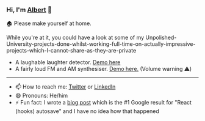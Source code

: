 ### Hi, I'm [Albert](https://albertqm.github.io/) 👋

🏠 Please make yourself at home.


While you're at it, you could have a look at some of my Unpolished-University-projects-done-whilst-working-full-time-on-actually-impressive-projects-which-I-cannot-share-as-they-are-private
- A laughable laughter detector. [Demo here](https://albertqm.github.io/laugh-api.js/)
- A fairly loud FM and AM synthesiser. [Demo here.](https://albertqm.github.io/aifmsyn/) (Volume warning ⚠️)

----

- 📫 How to reach me: [Twitter](https://twitter.com/albe_moro) or [LinkedIn](https://uk.linkedin.com/in/alberto-morabito-299320155)
- 😄 Pronouns: He/him
- ⚡ Fun fact: I wrote a [blog post](https://www.synthace.com/autosave-with-react-hooks/) which is the #1 Google result for "React (hooks) autosave" and I have no idea how that happened

<!--
**AlbertQM/AlbertQM** is a ✨ _special_ ✨ repository because its `README.md` (this file) appears on your GitHub profile.

Here are some ideas to get you started:

- 🔭 I’m currently working on ...
- 🌱 I’m currently learning ...
- 👯 I’m looking to collaborate on ...
- 🤔 I’m looking for help with ...
- 💬 Ask me about ...
- 📫 How to reach me: ...
- 😄 Pronouns: ...
- ⚡ Fun fact: ...
-->
